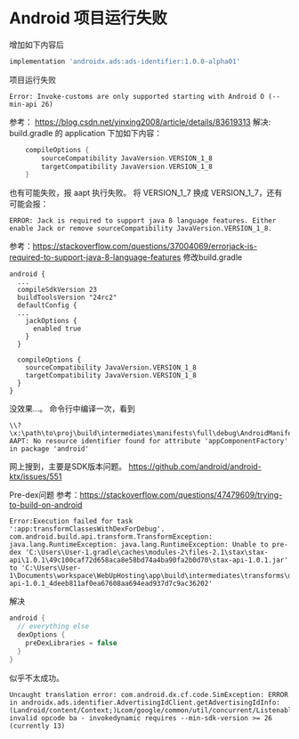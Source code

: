 # Android 项目运行失败
增加如下内容后
```groovy
implementation 'androidx.ads:ads-identifier:1.0.0-alpha01'
```

项目运行失败
```text
Error: Invoke-customs are only supported starting with Android O (--min-api 26)
```
参考： https://blog.csdn.net/yinxing2008/article/details/83619313
解决:
build.gradle 的 application 下加如下内容：
```groovy
    compileOptions {
        sourceCompatibility JavaVersion.VERSION_1_8
        targetCompatibility JavaVersion.VERSION_1_8
    }
```

也有可能失败，报 aapt 执行失败。
将 VERSION_1_7 换成 VERSION_1_7，还有可能会报：
```text
ERROR: Jack is required to support java 8 language features. Either enable Jack or remove sourceCompatibility JavaVersion.VERSION_1_8.
```
参考：https://stackoverflow.com/questions/37004069/errorjack-is-required-to-support-java-8-language-features
修改build.gradle
```
android {
  ...
  compileSdkVersion 23
  buildToolsVersion "24rc2"
  defaultConfig {
  ...
    jackOptions {
      enabled true
    }
  }

  compileOptions {
    sourceCompatibility JavaVersion.VERSION_1_8
    targetCompatibility JavaVersion.VERSION_1_8
  }
} 
```
没效果...。
命令行中编译一次，看到
```shell
\\?\x:\path\to\proj\build\intermediates\manifests\full\debug\AndroidManifest.xml:27: AAPT: No resource identifier found for attribute 'appComponentFactory' in package 'android'
```
网上搜到，主要是SDK版本问题。 https://github.com/android/android-ktx/issues/551

Pre-dex问题
参考：https://stackoverflow.com/questions/47479609/trying-to-build-on-android
```text
Error:Execution failed for task ':app:transformClassesWithDexForDebug'. com.android.build.api.transform.TransformException: java.lang.RuntimeException: java.lang.RuntimeException: Unable to pre-dex 'C:\Users\User-1.gradle\caches\modules-2\files-2.1\stax\stax-api\1.0.1\49c100caf72d658aca8e58bd74a4ba90fa2b0d70\stax-api-1.0.1.jar' to 'C:\Users\User-1\Documents\workspace\WebUpHosting\app\build\intermediates\transforms\dex\debug\folders\1000\10\stax-api-1.0.1_4deeb811af0ea67608aa694ead937d7c9ac36202'
```
解决
```groovy
android {
  // everything else
  dexOptions {
    preDexLibraries = false
  }
}
```
似乎不太成功。

```text
Uncaught translation error: com.android.dx.cf.code.SimException: ERROR in androidx.ads.identifier.AdvertisingIdClient.getAdvertisingIdInfo:(Landroid/content/Context;)Lcom/google/common/util/concurrent/ListenableFuture;: invalid opcode ba - invokedynamic requires --min-sdk-version >= 26 (currently 13)
```

